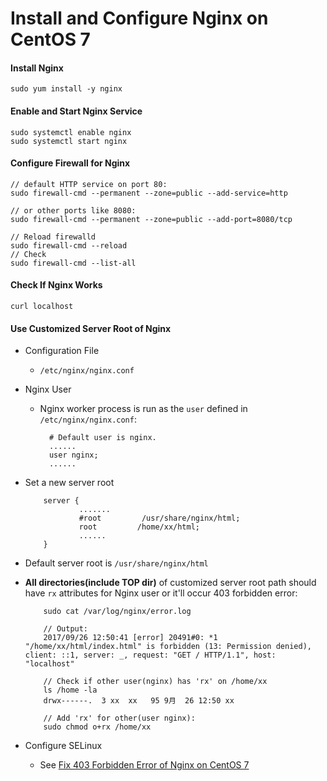 # Install and Configure Nginx on CentOS 7

#### Install Nginx

    sudo yum install -y nginx

#### Enable and Start Nginx Service

    sudo systemctl enable nginx
    sudo systemctl start nginx

#### Configure Firewall for Nginx

    // default HTTP service on port 80:
    sudo firewall-cmd --permanent --zone=public --add-service=http
    
    // or other ports like 8080:
    sudo firewall-cmd --permanent --zone=public --add-port=8080/tcp
    
    // Reload firewalld
    sudo firewall-cmd --reload
    // Check
    sudo firewall-cmd --list-all

#### Check If Nginx Works

    curl localhost

#### Use Customized Server Root of Nginx
* Configuration File
  * `/etc/nginx/nginx.conf`

* Nginx User
  * Nginx worker process is run as the `user` defined in `/etc/nginx/nginx.conf`:

          # Default user is nginx.
          ......
          user nginx;
          ......

* Set a new server root

          server {
                  .......
                  #root         /usr/share/nginx/html;
                  root         /home/xx/html;
                  ......
          }

* Default server root is `/usr/share/nginx/html`
* **All directories(include TOP dir)** of customized server root path should have `rx` attributes for Nginx user or it'll occur 403 forbidden error:

          sudo cat /var/log/nginx/error.log

          // Output:
          2017/09/26 12:50:41 [error] 20491#0: *1 "/home/xx/html/index.html" is forbidden (13: Permission denied), client: ::1, server: _, request: "GET / HTTP/1.1", host: "localhost"

          // Check if other user(nginx) has 'rx' on /home/xx
          ls /home -la
          drwx------.  3 xx  xx   95 9月  26 12:50 xx

          // Add 'rx' for other(user nginx):
          sudo chmod o+rx /home/xx

* Configure SELinux
  * See [Fix 403 Forbidden Error of Nginx on CentOS 7](https://github.com/northbright/Notes/blob/master/nginx/fix-403-forbidden-error-of-nginx-on-centos.md)
